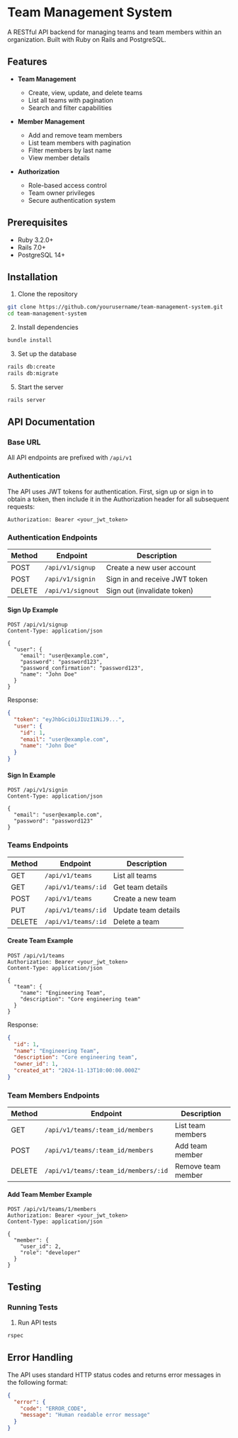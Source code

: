 # Team Management System

A RESTful API backend for managing teams and team members within an organization. Built with Ruby on Rails and PostgreSQL.

## Features

- **Team Management**
  - Create, view, update, and delete teams
  - List all teams with pagination
  - Search and filter capabilities

- **Member Management**
  - Add and remove team members
  - List team members with pagination
  - Filter members by last name
  - View member details

- **Authorization**
  - Role-based access control
  - Team owner privileges
  - Secure authentication system

## Prerequisites

- Ruby 3.2.0+
- Rails 7.0+
- PostgreSQL 14+

## Installation

1. Clone the repository
```bash
git clone https://github.com/yourusername/team-management-system.git
cd team-management-system
```

2. Install dependencies
```bash
bundle install
```

3. Set up the database
```bash
rails db:create
rails db:migrate
```


5. Start the server
```bash
rails server
```

## API Documentation

### Base URL

All API endpoints are prefixed with `/api/v1`

### Authentication

The API uses JWT tokens for authentication. First, sign up or sign in to obtain a token, then include it in the Authorization header for all subsequent requests:

```
Authorization: Bearer <your_jwt_token>
```

### Authentication Endpoints

| Method | Endpoint | Description |
|--------|----------|-------------|
| POST | `/api/v1/signup` | Create a new user account |
| POST | `/api/v1/signin` | Sign in and receive JWT token |
| DELETE | `/api/v1/signout` | Sign out (invalidate token) |

#### Sign Up Example
```http
POST /api/v1/signup
Content-Type: application/json

{
  "user": {
    "email": "user@example.com",
    "password": "password123",
    "password_confirmation": "password123",
    "name": "John Doe"
  }
}
```

Response:
```json
{
  "token": "eyJhbGciOiJIUzI1NiJ9...",
  "user": {
    "id": 1,
    "email": "user@example.com",
    "name": "John Doe"
  }
}
```

#### Sign In Example
```http
POST /api/v1/signin
Content-Type: application/json

{
  "email": "user@example.com",
  "password": "password123"
}
```

### Teams Endpoints

| Method | Endpoint | Description |
|--------|----------|-------------|
| GET | `/api/v1/teams` | List all teams |
| GET | `/api/v1/teams/:id` | Get team details |
| POST | `/api/v1/teams` | Create a new team |
| PUT | `/api/v1/teams/:id` | Update team details |
| DELETE | `/api/v1/teams/:id` | Delete a team |

#### Create Team Example
```http
POST /api/v1/teams
Authorization: Bearer <your_jwt_token>
Content-Type: application/json

{
  "team": {
    "name": "Engineering Team",
    "description": "Core engineering team"
  }
}
```

Response:
```json
{
  "id": 1,
  "name": "Engineering Team",
  "description": "Core engineering team",
  "owner_id": 1,
  "created_at": "2024-11-13T10:00:00.000Z"
}
```

### Team Members Endpoints

| Method | Endpoint | Description |
|--------|----------|-------------|
| GET | `/api/v1/teams/:team_id/members` | List team members |
| POST | `/api/v1/teams/:team_id/members` | Add team member |
| DELETE | `/api/v1/teams/:team_id/members/:id` | Remove team member |

#### Add Team Member Example
```http
POST /api/v1/teams/1/members
Authorization: Bearer <your_jwt_token>
Content-Type: application/json

{
  "member": {
    "user_id": 2,
    "role": "developer"
  }
}
```

## Testing

### Running Tests

1. Run API tests
```bash
rspec
```


## Error Handling

The API uses standard HTTP status codes and returns error messages in the following format:

```json
{
  "error": {
    "code": "ERROR_CODE",
    "message": "Human readable error message"
  }
}
```